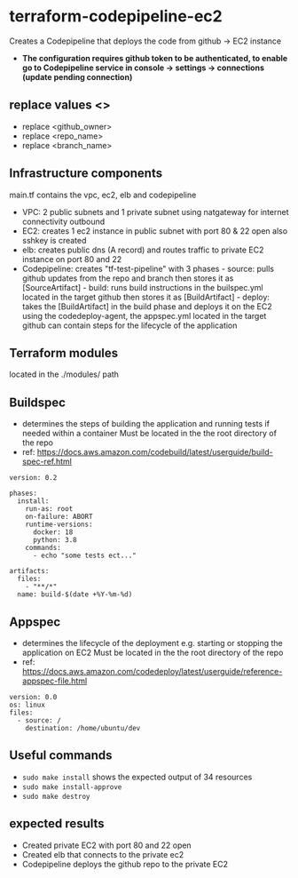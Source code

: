 # terraform-codepipeline-ec2
Creates a Codepipeline that deploys the code from github -> EC2 instance
- **The configuration requires github token to be authenticated, to enable go to Codepipeline service in console -> settings -> connections (update pending connection)**

## replace values <>
- replace <github_owner>
- replace <repo_name>
- replace <branch_name>

## Infrastructure components
main.tf contains the vpc, ec2, elb and codepipeline

- VPC: 2 public subnets and 1 private subnet using natgateway for internet connectivity outbound
- EC2: creates 1 ec2 instance in public subnet with port 80 & 22 open also sshkey is created
- elb: creates public dns (A record) and routes traffic to private EC2 instance on port 80 and 22
- Codepipeline: creates "tf-test-pipeline" with 3 phases
                - source: pulls github updates from the repo and branch then stores it as [SourceArtifact]
                - build: runs build instructions in the builspec.yml located in the target github then stores it as [BuildArtifact]
                - deploy: takes the [BuildArtifact] in the build phase and deploys it on the EC2 using the codedeploy-agent, the appspec.yml located in the target github can contain steps for the lifecycle of the application

## Terraform modules
located in the ./modules/ path


## Buildspec
- determines the steps of building the application and running tests if needed within a container
Must be located in the the root directory of the repo 
- ref: https://docs.aws.amazon.com/codebuild/latest/userguide/build-spec-ref.html

```
version: 0.2

phases:
  install:
    run-as: root
    on-failure: ABORT
    runtime-versions:
      docker: 18
      python: 3.8
    commands:
      - echo "some tests ect..."

artifacts:
  files:
    - "**/*"
  name: build-$(date +%Y-%m-%d)

```
## Appspec
- determines the lifecycle of the deployment e.g. starting or stopping the application on EC2
Must be located in the the root directory of the repo 
- ref: https://docs.aws.amazon.com/codedeploy/latest/userguide/reference-appspec-file.html
```
version: 0.0
os: linux
files:
  - source: /
    destination: /home/ubuntu/dev
```

## Useful commands
- `sudo make install` shows the expected output of 34 resources
- `sudo make install-approve` 
- `sudo make destroy`

## expected results
- Created private EC2 with port 80 and 22 open
- Created elb that connects to the private ec2
- Codepipeline deploys the github repo to the private EC2
